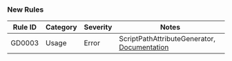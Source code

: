 ### New Rules

Rule ID | Category | Severity | Notes
--------|----------|----------|--------------------
GD0003  |  Usage   |  Error   | ScriptPathAttributeGenerator, [Documentation](https://docs.redotengine.org/en/latest/tutorials/scripting/c_sharp/diagnostics/GD0003.html)
